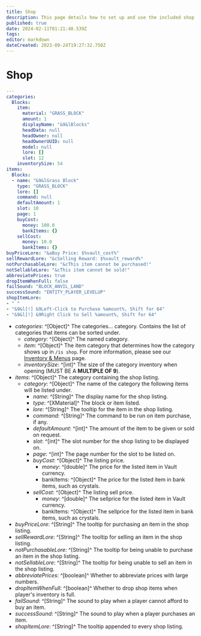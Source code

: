 ```yaml
---
title: Shop
description: This page details how to set up and use the included shop.
published: true
date: 2024-02-11T01:21:48.539Z
tags: 
editor: markdown
dateCreated: 2023-09-24T19:27:32.750Z
---
```


# Shop

```yaml
---
categories:
  Blocks:
    item:
      material: "GRASS_BLOCK"
      amount: 1
      displayName: "&9&lBlocks"
      headData: null
      headOwner: null
      headOwnerUUID: null
      model: null
      lore: []
      slot: 12
    inventorySize: 54
items:
  Blocks:
  - name: "&9&lGrass Block"
    type: "GRASS_BLOCK"
    lore: []
    command: null
    defaultAmount: 1
    slot: 10
    page: 1
    buyCost:
      money: 100.0
      bankItems: {}
    sellCost:
      money: 10.0
      bankItems: {}
buyPriceLore: "&aBuy Price: $%vault_cost%"
sellRewardLore: "&cSelling Reward: $%vault_reward%"
notPurchasableLore: "&cThis item cannot be purchased!"
notSellableLore: "&cThis item cannot be sold!"
abbreviatePrices: true
dropItemWhenFull: false
failSound: "BLOCK_ANVIL_LAND"
successSound: "ENTITY_PLAYER_LEVELUP"
shopItemLore:
- " "
- "&9&l[!] &9Left-Click to Purchase %amount%, Shift for 64"
- "&9&l[!] &9Right Click to Sell %amount%, Shift for 64"
```

- *categories*: ^[Object]^ The categories... category. Contains the list of categories that items can be sorted under.
  - *category*: ^[Object]^ The named category.
   - *item*: ^[Object]^ The item category that determines how the category shows up in `/is shop`. For more information, please see our [Inventory & Menus](https://docs.iridiumdevelopment.net/en/Inventory) page.
   - *inventorySize*: ^[int]^ The size of the category inventory when opening (MUST BE A **MULTIPLE OF 9**).
- *items*: ^[Object]^ The category containing the shop listing.
  - *category*: ^[Object]^ The name of the category the following items will be listed under.
    - *name*: ^[String]^ The display name for the shop listing.
    - *type*: ^[XMaterial]^ The block or item listed.
    - *lore*: ^[String]^ The tooltip for the item in the shop listing.
    - *command*: ^[String]^ The command to be run on item purchase, if any.
    - *defaultAmount*: ^[int]^ The amount of the item to be given or sold on request.
    - *slot*: ^[int]^ The slot number for the shop listing to be displayed on.
    - *page*: ^[int]^ The page number for the slot to be listed on.
    - *buyCost*: ^[Object]^ The listing price.
      - *money*: ^[double]^ The price for the listed item in Vault currency.
      - bankItems: ^[Object]^ The price for the listed item in bank items, such as crystals.
    - *sellCost*: ^[Object]^ The listing sell price.
      - *money*: ^[double]^ The sellprice for the listed item in Vault currency.
      - bankItems: ^[Object]^ The sellprice for the listed item in bank items, such as crystals.
- *buyPriceLore*: ^[String]^ The tooltip for purchasing an item in the shop listing.
- *sellRewardLore*: ^[String]^ The tooltip for selling an item in the shop listing.
- *notPurchasableLore*: ^[String]^ The tooltip for being unable to purchase an item in the shop listing.
- *notSellableLore*: ^[String]^ The tooltip for being unable to sell an item in the shop listing.
- *abbreviatePrices*: ^[boolean]^ Whether to abbreviate prices with large numbers.
- *dropItemWhenFull*: ^[boolean]^ Whether to drop shop items when player's inventory is full.
- *failSound*: ^[String]^ The sound to play when a player cannot afford to buy an item.
- *successSound*: ^[String]^ The sound to play when a player purchases an item.
- *shopItemLore*: ^[String]^ The tooltip appended to every shop listing.